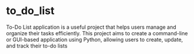 # to_do_list
To-Do List application is a useful project that helps users manage and organize their tasks efficiently. This project aims to create a command-line or GUI-based application using Python, allowing  users to create, update, and track their to-do lists

